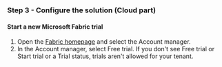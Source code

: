 ### Step 3 - Configure the solution (Cloud part)

#### Start a new Microsoft Fabric trial

1. Open the [Fabric homepage](https://app.fabric.microsoft.com/home) and select the Account manager.
2. In the Account manager, select Free trial. If you don't see Free trial or Start trial or a Trial status, trials aren't allowed for your tenant.